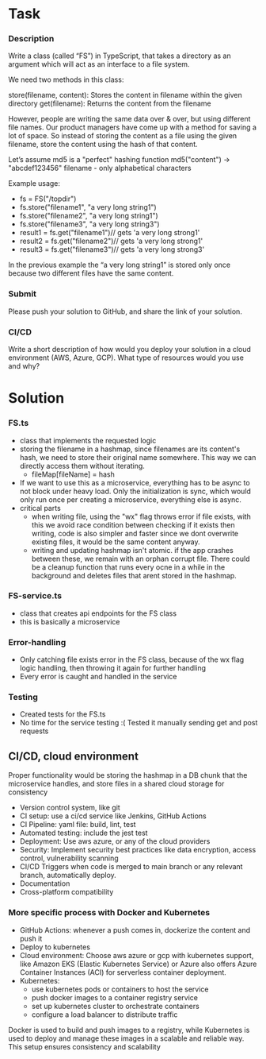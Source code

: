 # Task
### Description

Write a class (called “FS”) in TypeScript, that takes a directory as an argument which will act as an interface to a file system.

We need two methods in this class:

store(filename, content): Stores the content in filename within the given directory
get(filename): Returns the content from the filename

However, people are writing the same data over & over, but using different file names. Our product managers have come up with a method for saving a lot of space. So instead of storing the content as a file using the given filename, store the content using the hash of that content.

Let’s assume md5 is a "perfect" hashing function md5("content") -> "abcdef123456"
filename - only alphabetical characters


Example usage:
- fs = FS("/topdir")
- fs.store("filename1", "a very long string1")
- fs.store("filename2", "a very long string1")
- fs.store("filename3", "a very long string3")
- result1 = fs.get("filename1")// gets 'a very long strong1'
- result2 = fs.get("filename2")// gets 'a very long strong1'
- result3 = fs.get("filename3")// gets 'a very long strong3'

In the previous example the “a very long string1” is stored only once because two different files have the same content.

### Submit
Please push your solution to GitHub, and share the link of your solution.

### CI/CD
Write a short description of how would you deploy your solution in a cloud environment (AWS, Azure, GCP). What type of resources would you use and why?

# Solution
### FS.ts
- class that implements the requested logic
- storing the filename in a hashmap, since filenames are its content's hash, we need to store their original name somewhere. This way we can directly access them without iterating.
  - fileMap[fileName] = hash 
- If we want to use this as a microservice, everything has to be async to not block under heavy load. Only the initialization is sync, which would only run once per creating a microservice, everything else is async.
- critical parts
  - when writing file, using the "wx" flag throws error if file exists, with this we avoid race condition between checking if it exists then writing, code is also simpler and faster since we dont overwrite existing files, it would be the same content anyway.
  - writing and updating hashmap isn't atomic. if the app crashes between these, we remain with an orphan corrupt file. There could be a cleanup function that runs every ocne in a while in the background and deletes files that arent stored in the hashmap.

### FS-service.ts
- class that creates api endpoints for the FS class
- this is basically a microservice

### Error-handling
- Only catching file exists error in the FS class, because of the wx flag logic handling, then throwing it again for further handling
- Every error is caught and handled in the service

### Testing
- Created tests for the FS.ts
- No time for the service testing :( Tested it manually sending get and post requests

## CI/CD, cloud environment
Proper functionality would be storing the hashmap in a DB chunk that the microservice handles, and store files in a shared cloud storage for consistency


- Version control system, like git
- CI setup: use a ci/cd service like Jenkins, GitHub Actions
- CI Pipeline: yaml file: build, lint, test
- Automated testing: include the jest test
- Deployment: Use aws azure, or any of the cloud providers
- Security: Implement security best practices like data encryption, access control, vulnerability scanning
- CI/CD Triggers when code is merged to main branch or any relevant branch, automatically deploy.
- Documentation
- Cross-platform compatibility

### More specific process with Docker and Kubernetes
- GitHub Actions: whenever a push comes in, dockerize the content and push it
- Deploy to kubernetes
- Cloud environment: Choose aws azure or gcp with kubernetes support, like Amazon EKS (Elastic Kubernetes Service) or Azure also offers Azure Container Instances (ACI) for serverless container deployment.
- Kubernetes:
  - use kubernetes pods or containers to host the service
  - push docker images to a container registry service
  - set up kubernetes cluster to orchestrate containers
  - configure a load balancer to distribute traffic

Docker is used to build and push images to a registry, while Kubernetes is used to deploy and manage these images in a scalable and reliable way.
This setup ensures consistency and scalability

